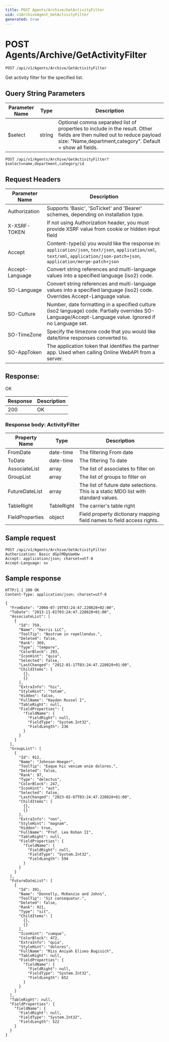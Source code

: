 ```yaml
---
title: POST Agents/Archive/GetActivityFilter
uid: v1ArchiveAgent_GetActivityFilter
generated: true
---
```


# POST Agents/Archive/GetActivityFilter

```http
POST /api/v1/Agents/Archive/GetActivityFilter
```

Get activity filter for the specified list.







## Query String Parameters

| Parameter Name | Type |  Description |
|----------------|------|--------------|
| $select | string |  Optional comma separated list of properties to include in the result. Other fields are then nulled out to reduce payload size: "Name,department,category". Default = show all fields. |

```http
POST /api/v1/Agents/Archive/GetActivityFilter?$select=name,department,category/id
```


## Request Headers

| Parameter Name | Description |
|----------------|-------------|
| Authorization  | Supports 'Basic', 'SoTicket' and 'Bearer' schemes, depending on installation type. |
| X-XSRF-TOKEN   | If not using Authorization header, you must provide XSRF value from cookie or hidden input field |
| Accept         | Content-type(s) you would like the response in: `application/json`, `text/json`, `application/xml`, `text/xml`, `application/json-patch+json`, `application/merge-patch+json` |
| Accept-Language | Convert string references and multi-language values into a specified language (iso2) code. |
| SO-Language | Convert string references and multi-language values into a specified language (iso2) code. Overrides Accept-Language value. |
| SO-Culture | Number, date formatting in a specified culture (iso2 language) code. Partially overrides SO-Language/Accept-Language value. Ignored if no Language set. |
| SO-TimeZone | Specify the timezone code that you would like date/time responses converted to. |
| SO-AppToken | The application token that identifies the partner app. Used when calling Online WebAPI from a server. |


## Response:

OK

| Response | Description |
|----------------|-------------|
| 200 | OK |

### Response body: ActivityFilter

| Property Name | Type |  Description |
|----------------|------|--------------|
| FromDate | date-time | The filtering From date |
| ToDate | date-time | The filtering To date |
| AssociateList | array | The list of associates to filter on |
| GroupList | array | The list of groups to filter on |
| FutureDateList | array | The list of future date selections. This is a static MDO list with standard values. |
| TableRight | TableRight | The carrier's table right |
| FieldProperties | object | Field property dictionary mapping field names to field access rights. |

## Sample request

```http!
POST /api/v1/Agents/Archive/GetActivityFilter
Authorization: Basic dGplMDpUamUw
Accept: application/json; charset=utf-8
Accept-Language: sv
```

## Sample response

```http_
HTTP/1.1 200 OK
Content-Type: application/json; charset=utf-8

{
  "FromDate": "2004-07-19T03:24:47.220828+02:00",
  "ToDate": "2013-11-01T03:24:47.220828+01:00",
  "AssociateList": [
    {
      "Id": 759,
      "Name": "Harris LLC",
      "ToolTip": "Nostrum in repellendus.",
      "Deleted": false,
      "Rank": 369,
      "Type": "tempore",
      "ColorBlock": 293,
      "IconHint": "quia",
      "Selected": false,
      "LastChanged": "2012-01-17T03:24:47.220828+01:00",
      "ChildItems": [
        {},
        {}
      ],
      "ExtraInfo": "hic",
      "StyleHint": "totam",
      "Hidden": false,
      "FullName": "Hayden Russel I",
      "TableRight": null,
      "FieldProperties": {
        "fieldName": {
          "FieldRight": null,
          "FieldType": "System.Int32",
          "FieldLength": 236
        }
      }
    }
  ],
  "GroupList": [
    {
      "Id": 912,
      "Name": "Johnson-Hoeger",
      "ToolTip": "Eaque hic veniam enim dolores.",
      "Deleted": false,
      "Rank": 97,
      "Type": "delectus",
      "ColorBlock": 247,
      "IconHint": "aut",
      "Selected": false,
      "LastChanged": "2023-02-07T03:24:47.220828+01:00",
      "ChildItems": [
        {},
        {}
      ],
      "ExtraInfo": "non",
      "StyleHint": "magnam",
      "Hidden": true,
      "FullName": "Prof. Lea Rohan II",
      "TableRight": null,
      "FieldProperties": {
        "fieldName": {
          "FieldRight": null,
          "FieldType": "System.Int32",
          "FieldLength": 594
        }
      }
    }
  ],
  "FutureDateList": [
    {
      "Id": 391,
      "Name": "Donnelly, McKenzie and Johns",
      "ToolTip": "Sit consequatur.",
      "Deleted": false,
      "Rank": 921,
      "Type": "sit",
      "ChildItems": [
        {},
        {}
      ],
      "IconHint": "cumque",
      "ColorBlock": 472,
      "ExtraInfo": "quia",
      "StyleHint": "dolores",
      "FullName": "Miss Aniyah Eliseo Bogisich",
      "TableRight": null,
      "FieldProperties": {
        "fieldName": {
          "FieldRight": null,
          "FieldType": "System.Int32",
          "FieldLength": 652
        }
      }
    }
  ],
  "TableRight": null,
  "FieldProperties": {
    "fieldName": {
      "FieldRight": null,
      "FieldType": "System.Int32",
      "FieldLength": 522
    }
  }
}
```